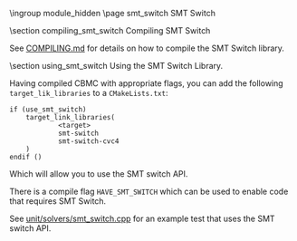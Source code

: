 \ingroup module_hidden
\page smt_switch SMT Switch

\section compiling_smt_switch Compiling SMT Switch

See [COMPILING.md](https://github.com/diffblue/cbmc/blob/develop/COMPILING.md#Use-SMT-Switch-interface) for details on how to compile the SMT Switch library.

\section using_smt_switch Using the SMT Switch Library.

Having compiled CBMC with appropriate flags, you can add the following `target_lik_libraries` to a `CMakeLists.txt`:

```
if (use_smt_switch)
    target_link_libraries(
            <target>
            smt-switch
            smt-switch-cvc4
    )
endif ()
```

Which will allow you to use the SMT switch API.

There is a compile flag `HAVE_SMT_SWITCH` which can be used to enable code that requires SMT Switch.

See [unit/solvers/smt_switch.cpp](../../unit/solvers/smt_switch.cpp) for an example test that uses the SMT switch API.
